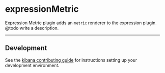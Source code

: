 # expressionMetric

Expression Metric plugin adds an `metric` renderer to the expression plugin. @todo write a description.

---

## Development

See the [kibana contributing guide](https://github.com/elastic/kibana/blob/master/CONTRIBUTING.md) for instructions setting up your development environment.
